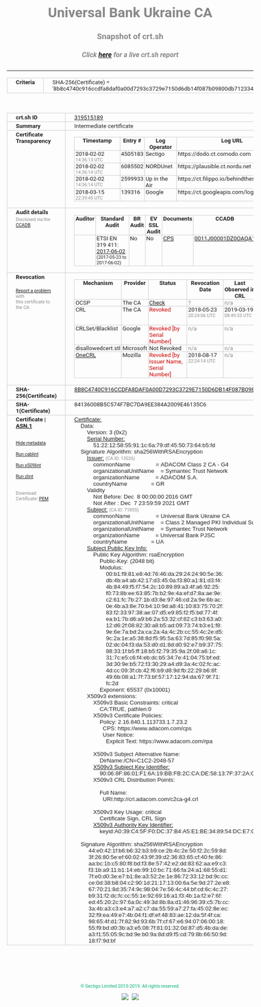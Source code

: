 # Universal Bank Ukraine CA
### Snapshot of crt.sh
##### Click [here](https://crt.sh/?q=8B8C4740C916CCDFA8DAF0A00D7293C3729E7150D6DB14F087B09800DB712334) for a live crt.sh report

---
<!DOCTYPE HTML PUBLIC "-//W3C//DTD HTML 4.0 Transitional//EN">
<HTML>
<HEAD>
  <META http-equiv="Content-Type" content="text/html; charset=UTF-8">
  <TITLE>crt.sh | 8b8c4740c916ccdfa8daf0a00d7293c3729e7150d6db14f087b09800db712334</TITLE>
  <META name="description" content="Free CT Log Certificate Search Tool from Sectigo (formerly Comodo CA)">
  <META name="keywords" content="crt.sh, CT, Certificate Transparency, Certificate Search, SSL Certificate, Sectigo, Comodo CA">
  <LINK href="//fonts.googleapis.com/css?family=Roboto+Mono|Roboto:400,400i,700,700i" rel="stylesheet">
  <STYLE type="text/css">
    a {
      white-space: nowrap;
    }
    body {
      color: #888888;
      font: 12pt Roboto, sans-serif;
      padding-top: 10px;
      text-align: center
    }
    form {
      margin: 0px
    }
    span {
      border-radius: 10px
    }
    span.heading {
      color: #888888;
      font: 12pt Roboto, sans-serif
    }
    span.title {
      background-color: #00B373;
      color: #FFFFFF;
      font: bold 18pt Roboto, sans-serif;
      padding: 0px 5px
    }
    span.text {
      color: #888888;
      font: 10pt Roboto, sans-serif
    }
    span.whiteongrey {
      background-color: #D9D9D6;
      color: #FFFFFF;
      font: bold 18pt Roboto, sans-serif;
      padding: 0px 5px
    }
    table {
      border-collapse: collapse;
      color: #222222;
      font: 10pt Roboto, sans-serif;
      margin-left: auto;
      margin-right: auto
    }
    table.options {
      border: none;
      margin-left: 10px
    }
    td, th {
      border: 1px solid #CCCCCC;
      padding: 0px 2px;
      text-align: left;
      vertical-align: top
    }
    td.outer, th.outer {
      border: 1px solid #CCCCCC;
      padding: 2px 20px;
      text-align: left
    }
    th.heading {
      color: #888888;
      font: bold italic 12pt Roboto, sans-serif;
      padding: 20px 0px 0px;
      text-align: center
    }
    th.options, td.options {
      border: none;
      vertical-align: middle
    }
    td.text {
      font: 10pt "Roboto Mono", sans-serif;
      padding: 2px 20px
    }
    td.heading {
      border: none;
      color: #888888;
      font: 12pt Roboto, sans-serif;
      padding-top: 20px;
      text-align: center
    }
    table.lint td, th {
      text-align: center
    }
    .button {
      background-color: #00B373;
      border-radius: 10px;
      color: #FFFFFF;
      font: bold 13pt Roboto, sans-serif
    }
    .copyright {
      font: 8pt Roboto, sans-serif;
      color: #00B373
    }
    .input {
      border: 1px solid #888888;
      font-weight: bold;
      text-align: center
    }
    .small {
      font: 8pt Roboto, sans-serif;
      color: #888888
    }
    .error {
      background-color: #FFDFDF;
      color: #CC0000;
      font-weight: bold
    }
    .fatal {
      background-color: #0000AA;
      color: #FFFFFF;
      font-weight: bold
    }
    .notice {
      background-color: #FFFFDF;
      color: #606000
    }
    .warning {
      background-color: #FFEFDF;
      color: #DF6000
    }
  </STYLE>
</HEAD>
<BODY>

<TABLE>
  <TR>
    <TH class="outer">Criteria</TH>
    <TD class="outer">SHA-256(Certificate) = '8b8c4740c916ccdfa8daf0a00d7293c3729e7150d6db14f087b09800db712334'</TD>
  </TR>
</TABLE>
<BR>
<TABLE>
  <TR>
    <TH class="outer">crt.sh ID</TH>
    <TD class="outer"><A href="?id=319515189">319515189</A></TD>
  </TR>
  <TR>
    <TH class="outer">Summary</TH>
    <TD class="outer">Intermediate certificate</TD>
  </TR>
  <TR>
    <TH class="outer">Certificate<BR>Transparency</TH>
    <TD class="outer">
<TABLE class="options" style="margin-left:0px">
  <TR>
    <TH>Timestamp</TH>
    <TH>Entry #</TH>
    <TH>Log Operator</TH>
    <TH>Log URL</TH>
  </TR>
  <TR>
    <TD>2018-02-02&nbsp; <FONT class="small">14:36:13 UTC</FONT></TD>
    <TD>4505183</TD>
    <TD>Sectigo</TD>
    <TD>https://dodo.ct.comodo.com</TD>
  </TR>
  <TR>
    <TD>2018-02-02&nbsp; <FONT class="small">14:36:14 UTC</FONT></TD>
    <TD>6085502</TD>
    <TD>NORDUnet</TD>
    <TD>https://plausible.ct.nordu.net</TD>
  </TR>
  <TR>
    <TD>2018-02-02&nbsp; <FONT class="small">14:36:14 UTC</FONT></TD>
    <TD>2599933</TD>
    <TD>Up in the Air</TD>
    <TD>https://ct.filippo.io/behindthesofa</TD>
  </TR>
  <TR>
    <TD>2018-03-15&nbsp; <FONT class="small">22:39:45 UTC</FONT></TD>
    <TD>139316</TD>
    <TD>Google</TD>
    <TD>https://ct.googleapis.com/logs/argon2021</TD>
  </TR>
</TABLE>
    </TD>
  </TR>
  <TR>
    <TH class="outer">Audit details<BR>
      <DIV class="small" style="padding-top:3px">Disclosed via the
        <A href="//ccadb-public.secure.force.com/mozilla/PublicAllIntermediateCerts" target="_blank">CCADB</A></DIV>
    </TH>
    <TD class="outer">
<TABLE class="options" style="margin-left:0px">
  <TR>
    <TH>Auditor</TH>
    <TH>Standard Audit</TH>
    <TH>BR Audit</TH>
    <TH>EV SSL Audit</TH>
    <TH>Documents</TH>
    <TH>CCADB</TH>
    <TH>Root Owner / Certificate</TH>
  </TR>
  <TR>
    <TD style="vertical-align:middle"></TD>
    <TD>ETSI EN 319 411:
      <A href="https://bug1435436.bmoattachments.org/attachment.cgi?id=8948020" target="_blank">2017-06-02</A>
      <BR><FONT style="font-size:8pt">(2017-05-23 to 2017-06-02)</FONT></TD>
    <TD>No    <TD>No    <TD>
      <A href="https://www.symantec.com/content/en/us/about/media/repository/stn-cp.pdf" target="blank">CPS</A>
    </TD>
    <TD><A href="//ccadb.force.com/0011J00001DZ0OAQA1" target="_blank">0011J00001DZ0OAQA1</A></TD>
    <TD><A href="/?id=68409">DigiCert</A></TD>
  </TR>
</TABLE>
    </TD>
  </TR>
  <TR>
    <TH class="outer">Revocation<BR><BR>
      <DIV class="small" style="padding-top:3px"><A href="?id=319515189&opt=problemreporting">Report a problem</A> with<BR>this certificate to the CA</DIV></TH>
    <TD class="outer">
      <TABLE class="options" style="margin-left:0px">
        <TR>
          <TH>Mechanism</TH>
          <TH>Provider</TH>
          <TH>Status</TH>
          <TH>Revocation Date</TH>
          <TH>Last Observed in CRL</TH>
          <TH>Last Checked <SPAN style="color:#CC0000;vertical-align:middle;font-size:70%;font-weight:normal">(Error)</SPAN></TH>
        </TR>
        <TR>
          <TD>OCSP</TD>
          <TD>The CA</TD>
          <TD><A href="?id=319515189&opt=ocsp">Check</A></TD>
          <TD><SPAN style="color:#888888">?</SPAN></TD>
          <TD><SPAN style="color:#888888">n/a</SPAN></TD>
          <TD><SPAN style="color:#888888">?</SPAN></TD>
        </TR>
        <TR>
          <TD>CRL</TD>
          <TD>The CA</TD>
          <TD><SPAN style="color:#CC0000">Revoked</SPAN></TD><TD>2018-05-23&nbsp; <FONT class="small">20:24:06 UTC</FONT></TD><TD>2019-03-19&nbsp; <FONT class="small">08:49:33 UTC</FONT></TD><TD>2019-12-04&nbsp; <FONT class="small">16:39:08 UTC</FONT></TD>
        </TR>
        <TR>
          <TD>CRLSet/Blacklist</TD>
          <TD>Google</TD>
          <TD><SPAN style="color:#CC0000">Revoked [by Serial Number]</SPAN></TD>
          <TD><SPAN style="color:#888888">n/a</SPAN></TD>
          <TD><SPAN style="color:#888888">n/a</SPAN></TD>
          <TD><SPAN style="color:#888888">n/a</SPAN></TD>
        </TR>
        <TR>
          <TD>disallowedcert.stl</TD>
          <TD>Microsoft</TD>
          <TD>Not Revoked</TD>
          <TD><SPAN style="color:#888888">n/a</SPAN></TD>
          <TD><SPAN style="color:#888888">n/a</SPAN></TD>
          <TD><SPAN style="color:#888888">n/a</SPAN></TD>
        </TR>
        <TR>
          <TD><A href="/mozilla-onecrl" target="_blank">OneCRL</A></TD>
          <TD>Mozilla</TD>
          <TD><SPAN style="color:#CC0000">Revoked [by Issuer Name, Serial Number]</SPAN></TD><TD>2018-08-17&nbsp; <FONT class="small">22:24:14 UTC</FONT></TD>
          <TD><SPAN style="color:#888888">n/a</SPAN></TD>
          <TD><SPAN style="color:#888888">n/a</SPAN></TD>
        </TR>
      </TABLE>
    </TD>
  </TR>
  <TR>
    <TH class="outer">SHA-256(Certificate)</TH>
    <TD class="outer"><A href="//censys.io/certificates/8b8c4740c916ccdfa8daf0a00d7293c3729e7150d6db14f087b09800db712334">8B8C4740C916CCDFA8DAF0A00D7293C3729E7150D6DB14F087B09800DB712334</A></TD>
  </TR>
  <TR>
    <TH class="outer">SHA-1(Certificate)</TH>
    <TD class="outer">84136008B5C574F7BC7DA9EE384A2009E46135C6</TD>
  </TR>
  <TR>
    <TH class="outer">Certificate | <A href="?asn1=319515189">ASN.1</A>
      <SPAN class="small"><BR>
      <BR><BR><A href="?id=319515189&opt=nometadata">Hide metadata</A>
      <BR><BR><A href="?id=319515189&opt=cablint">Run cablint</A>
      <BR><BR><A href="?id=319515189&opt=x509lint">Run x509lint</A>
      <BR><BR><A href="?id=319515189&opt=zlint">Run zlint</A>
      <BR><BR><BR>Download Certificate: <A href="?d=319515189">PEM</A>
      </SPAN>
    </TH>
    <TD class="text"><A href="?d=319515189">Certificate:</A><BR>&nbsp;&nbsp;&nbsp;&nbsp;Data:<BR>&nbsp;&nbsp;&nbsp;&nbsp;&nbsp;&nbsp;&nbsp;&nbsp;Version:&nbsp;3&nbsp;(0x2)<BR>&nbsp;&nbsp;&nbsp;&nbsp;&nbsp;&nbsp;&nbsp;&nbsp;<A href="?serial=5122125855911c6a79df45507364b5fd">Serial&nbsp;Number:</A><BR>&nbsp;&nbsp;&nbsp;&nbsp;&nbsp;&nbsp;&nbsp;&nbsp;&nbsp;&nbsp;&nbsp;&nbsp;51:22:12:58:55:91:1c:6a:79:df:45:50:73:64:b5:fd<BR>&nbsp;&nbsp;&nbsp;&nbsp;Signature&nbsp;Algorithm:&nbsp;sha256WithRSAEncryption<BR>&nbsp;&nbsp;&nbsp;&nbsp;&nbsp;&nbsp;&nbsp;&nbsp;<A href="?caid=13026">Issuer:</A> <SPAN class="small">(CA ID: 13026)</SPAN><BR>&nbsp;&nbsp;&nbsp;&nbsp;&nbsp;&nbsp;&nbsp;&nbsp;&nbsp;&nbsp;&nbsp;&nbsp;commonName&nbsp;&nbsp;&nbsp;&nbsp;&nbsp;&nbsp;&nbsp;&nbsp;&nbsp;&nbsp;&nbsp;&nbsp;&nbsp;&nbsp;&nbsp;&nbsp;=&nbsp;ADACOM&nbsp;Class&nbsp;2&nbsp;CA&nbsp;-&nbsp;G4<BR>&nbsp;&nbsp;&nbsp;&nbsp;&nbsp;&nbsp;&nbsp;&nbsp;&nbsp;&nbsp;&nbsp;&nbsp;organizationalUnitName&nbsp;&nbsp;&nbsp;&nbsp;=&nbsp;Symantec&nbsp;Trust&nbsp;Network<BR>&nbsp;&nbsp;&nbsp;&nbsp;&nbsp;&nbsp;&nbsp;&nbsp;&nbsp;&nbsp;&nbsp;&nbsp;organizationName&nbsp;&nbsp;&nbsp;&nbsp;&nbsp;&nbsp;&nbsp;&nbsp;&nbsp;&nbsp;=&nbsp;ADACOM&nbsp;S.A.<BR>&nbsp;&nbsp;&nbsp;&nbsp;&nbsp;&nbsp;&nbsp;&nbsp;&nbsp;&nbsp;&nbsp;&nbsp;countryName&nbsp;&nbsp;&nbsp;&nbsp;&nbsp;&nbsp;&nbsp;&nbsp;&nbsp;&nbsp;&nbsp;&nbsp;&nbsp;&nbsp;&nbsp;=&nbsp;GR<BR>&nbsp;&nbsp;&nbsp;&nbsp;&nbsp;&nbsp;&nbsp;&nbsp;Validity<BR>&nbsp;&nbsp;&nbsp;&nbsp;&nbsp;&nbsp;&nbsp;&nbsp;&nbsp;&nbsp;&nbsp;&nbsp;Not&nbsp;Before:&nbsp;Dec&nbsp;&nbsp;8&nbsp;00:00:00&nbsp;2016&nbsp;GMT<BR>&nbsp;&nbsp;&nbsp;&nbsp;&nbsp;&nbsp;&nbsp;&nbsp;&nbsp;&nbsp;&nbsp;&nbsp;Not&nbsp;After&nbsp;:&nbsp;Dec&nbsp;&nbsp;7&nbsp;23:59:59&nbsp;2021&nbsp;GMT<BR>&nbsp;&nbsp;&nbsp;&nbsp;&nbsp;&nbsp;&nbsp;&nbsp;<A href="?caid=71855">Subject:</A> <SPAN class="small">(CA ID: 71855)</SPAN><BR>&nbsp;&nbsp;&nbsp;&nbsp;&nbsp;&nbsp;&nbsp;&nbsp;&nbsp;&nbsp;&nbsp;&nbsp;commonName&nbsp;&nbsp;&nbsp;&nbsp;&nbsp;&nbsp;&nbsp;&nbsp;&nbsp;&nbsp;&nbsp;&nbsp;&nbsp;&nbsp;&nbsp;&nbsp;=&nbsp;Universal&nbsp;Bank&nbsp;Ukraine&nbsp;CA<BR>&nbsp;&nbsp;&nbsp;&nbsp;&nbsp;&nbsp;&nbsp;&nbsp;&nbsp;&nbsp;&nbsp;&nbsp;organizationalUnitName&nbsp;&nbsp;&nbsp;&nbsp;=&nbsp;Class&nbsp;2&nbsp;Managed&nbsp;PKI&nbsp;Individual&nbsp;Subscriber&nbsp;CA<BR>&nbsp;&nbsp;&nbsp;&nbsp;&nbsp;&nbsp;&nbsp;&nbsp;&nbsp;&nbsp;&nbsp;&nbsp;organizationalUnitName&nbsp;&nbsp;&nbsp;&nbsp;=&nbsp;Symantec&nbsp;Trust&nbsp;Network<BR>&nbsp;&nbsp;&nbsp;&nbsp;&nbsp;&nbsp;&nbsp;&nbsp;&nbsp;&nbsp;&nbsp;&nbsp;organizationName&nbsp;&nbsp;&nbsp;&nbsp;&nbsp;&nbsp;&nbsp;&nbsp;&nbsp;&nbsp;=&nbsp;Universal&nbsp;Bank&nbsp;PJSC<BR>&nbsp;&nbsp;&nbsp;&nbsp;&nbsp;&nbsp;&nbsp;&nbsp;&nbsp;&nbsp;&nbsp;&nbsp;countryName&nbsp;&nbsp;&nbsp;&nbsp;&nbsp;&nbsp;&nbsp;&nbsp;&nbsp;&nbsp;&nbsp;&nbsp;&nbsp;&nbsp;&nbsp;=&nbsp;UA<BR>&nbsp;&nbsp;&nbsp;&nbsp;&nbsp;&nbsp;&nbsp;&nbsp;<A href="?spkisha256=3c64fb9d22a91bf43a53d197506158056c0e79ebc97353de0f1e75b46d6a36bd">Subject&nbsp;Public&nbsp;Key&nbsp;Info:</A><BR>&nbsp;&nbsp;&nbsp;&nbsp;&nbsp;&nbsp;&nbsp;&nbsp;&nbsp;&nbsp;&nbsp;&nbsp;Public&nbsp;Key&nbsp;Algorithm:&nbsp;rsaEncryption<BR>&nbsp;&nbsp;&nbsp;&nbsp;&nbsp;&nbsp;&nbsp;&nbsp;&nbsp;&nbsp;&nbsp;&nbsp;&nbsp;&nbsp;&nbsp;&nbsp;Public-Key:&nbsp;(2048&nbsp;bit)<BR>&nbsp;&nbsp;&nbsp;&nbsp;&nbsp;&nbsp;&nbsp;&nbsp;&nbsp;&nbsp;&nbsp;&nbsp;&nbsp;&nbsp;&nbsp;&nbsp;Modulus:<BR>&nbsp;&nbsp;&nbsp;&nbsp;&nbsp;&nbsp;&nbsp;&nbsp;&nbsp;&nbsp;&nbsp;&nbsp;&nbsp;&nbsp;&nbsp;&nbsp;&nbsp;&nbsp;&nbsp;&nbsp;00:b1:f9:81:e8:4d:76:46:da:29:24:24:90:5e:36:<BR>&nbsp;&nbsp;&nbsp;&nbsp;&nbsp;&nbsp;&nbsp;&nbsp;&nbsp;&nbsp;&nbsp;&nbsp;&nbsp;&nbsp;&nbsp;&nbsp;&nbsp;&nbsp;&nbsp;&nbsp;db:4b:a4:ab:42:17:d3:45:0a:f3:80:a1:81:d3:f4:<BR>&nbsp;&nbsp;&nbsp;&nbsp;&nbsp;&nbsp;&nbsp;&nbsp;&nbsp;&nbsp;&nbsp;&nbsp;&nbsp;&nbsp;&nbsp;&nbsp;&nbsp;&nbsp;&nbsp;&nbsp;4b:84:49:f5:f7:54:2c:10:89:89:a3:4f:a6:92:25:<BR>&nbsp;&nbsp;&nbsp;&nbsp;&nbsp;&nbsp;&nbsp;&nbsp;&nbsp;&nbsp;&nbsp;&nbsp;&nbsp;&nbsp;&nbsp;&nbsp;&nbsp;&nbsp;&nbsp;&nbsp;f0:73:8b:ee:63:85:7b:b2:9e:4a:ef:d7:8a:ae:9e:<BR>&nbsp;&nbsp;&nbsp;&nbsp;&nbsp;&nbsp;&nbsp;&nbsp;&nbsp;&nbsp;&nbsp;&nbsp;&nbsp;&nbsp;&nbsp;&nbsp;&nbsp;&nbsp;&nbsp;&nbsp;c2:61:fc:7b:27:1b:d3:8e:97:46:cd:2a:9e:6b:ac:<BR>&nbsp;&nbsp;&nbsp;&nbsp;&nbsp;&nbsp;&nbsp;&nbsp;&nbsp;&nbsp;&nbsp;&nbsp;&nbsp;&nbsp;&nbsp;&nbsp;&nbsp;&nbsp;&nbsp;&nbsp;0e:4b:a3:8e:70:b4:10:9d:a8:41:10:83:75:70:2f:<BR>&nbsp;&nbsp;&nbsp;&nbsp;&nbsp;&nbsp;&nbsp;&nbsp;&nbsp;&nbsp;&nbsp;&nbsp;&nbsp;&nbsp;&nbsp;&nbsp;&nbsp;&nbsp;&nbsp;&nbsp;83:f2:33:97:38:ae:07:d5:e9:85:f2:f5:bd:77:4f:<BR>&nbsp;&nbsp;&nbsp;&nbsp;&nbsp;&nbsp;&nbsp;&nbsp;&nbsp;&nbsp;&nbsp;&nbsp;&nbsp;&nbsp;&nbsp;&nbsp;&nbsp;&nbsp;&nbsp;&nbsp;ea:b1:7b:d6:a9:b6:2a:53:32:cf:82:c3:b3:63:a0:<BR>&nbsp;&nbsp;&nbsp;&nbsp;&nbsp;&nbsp;&nbsp;&nbsp;&nbsp;&nbsp;&nbsp;&nbsp;&nbsp;&nbsp;&nbsp;&nbsp;&nbsp;&nbsp;&nbsp;&nbsp;12:d6:2f:08:82:30:a8:b5:ad:09:73:74:b3:e1:f8:<BR>&nbsp;&nbsp;&nbsp;&nbsp;&nbsp;&nbsp;&nbsp;&nbsp;&nbsp;&nbsp;&nbsp;&nbsp;&nbsp;&nbsp;&nbsp;&nbsp;&nbsp;&nbsp;&nbsp;&nbsp;9e:6e:7a:bd:2a:ca:2a:4a:4c:2b:cc:55:4c:2e:d5:<BR>&nbsp;&nbsp;&nbsp;&nbsp;&nbsp;&nbsp;&nbsp;&nbsp;&nbsp;&nbsp;&nbsp;&nbsp;&nbsp;&nbsp;&nbsp;&nbsp;&nbsp;&nbsp;&nbsp;&nbsp;9c:2a:1e:a5:38:8d:f5:95:5a:63:7d:85:f0:98:5a:<BR>&nbsp;&nbsp;&nbsp;&nbsp;&nbsp;&nbsp;&nbsp;&nbsp;&nbsp;&nbsp;&nbsp;&nbsp;&nbsp;&nbsp;&nbsp;&nbsp;&nbsp;&nbsp;&nbsp;&nbsp;02:dc:04:f3:da:53:d0:d1:8d:d0:92:e7:b9:37:75:<BR>&nbsp;&nbsp;&nbsp;&nbsp;&nbsp;&nbsp;&nbsp;&nbsp;&nbsp;&nbsp;&nbsp;&nbsp;&nbsp;&nbsp;&nbsp;&nbsp;&nbsp;&nbsp;&nbsp;&nbsp;88:33:1f:b5:ff:18:b5:f2:79:35:9a:2f:08:a6:1c:<BR>&nbsp;&nbsp;&nbsp;&nbsp;&nbsp;&nbsp;&nbsp;&nbsp;&nbsp;&nbsp;&nbsp;&nbsp;&nbsp;&nbsp;&nbsp;&nbsp;&nbsp;&nbsp;&nbsp;&nbsp;31:7c:e5:c6:f4:eb:dc:b5:34:7e:41:04:75:bf:ed:<BR>&nbsp;&nbsp;&nbsp;&nbsp;&nbsp;&nbsp;&nbsp;&nbsp;&nbsp;&nbsp;&nbsp;&nbsp;&nbsp;&nbsp;&nbsp;&nbsp;&nbsp;&nbsp;&nbsp;&nbsp;3d:30:9e:b5:72:f3:30:29:a4:d9:3a:4c:02:fc:ac:<BR>&nbsp;&nbsp;&nbsp;&nbsp;&nbsp;&nbsp;&nbsp;&nbsp;&nbsp;&nbsp;&nbsp;&nbsp;&nbsp;&nbsp;&nbsp;&nbsp;&nbsp;&nbsp;&nbsp;&nbsp;4d:cc:09:3f:cb:42:f6:b9:d8:9d:fb:22:29:b6:8f:<BR>&nbsp;&nbsp;&nbsp;&nbsp;&nbsp;&nbsp;&nbsp;&nbsp;&nbsp;&nbsp;&nbsp;&nbsp;&nbsp;&nbsp;&nbsp;&nbsp;&nbsp;&nbsp;&nbsp;&nbsp;49:6b:08:a1:7f:73:bf:57:17:12:94:da:67:9f:71:<BR>&nbsp;&nbsp;&nbsp;&nbsp;&nbsp;&nbsp;&nbsp;&nbsp;&nbsp;&nbsp;&nbsp;&nbsp;&nbsp;&nbsp;&nbsp;&nbsp;&nbsp;&nbsp;&nbsp;&nbsp;fc:2d<BR>&nbsp;&nbsp;&nbsp;&nbsp;&nbsp;&nbsp;&nbsp;&nbsp;&nbsp;&nbsp;&nbsp;&nbsp;&nbsp;&nbsp;&nbsp;&nbsp;Exponent:&nbsp;65537&nbsp;(0x10001)<BR>&nbsp;&nbsp;&nbsp;&nbsp;&nbsp;&nbsp;&nbsp;&nbsp;X509v3&nbsp;extensions:<BR>&nbsp;&nbsp;&nbsp;&nbsp;&nbsp;&nbsp;&nbsp;&nbsp;&nbsp;&nbsp;&nbsp;&nbsp;X509v3&nbsp;Basic&nbsp;Constraints:&nbsp;critical<BR>&nbsp;&nbsp;&nbsp;&nbsp;&nbsp;&nbsp;&nbsp;&nbsp;&nbsp;&nbsp;&nbsp;&nbsp;&nbsp;&nbsp;&nbsp;&nbsp;CA:TRUE,&nbsp;pathlen:0<BR>&nbsp;&nbsp;&nbsp;&nbsp;&nbsp;&nbsp;&nbsp;&nbsp;&nbsp;&nbsp;&nbsp;&nbsp;X509v3&nbsp;Certificate&nbsp;Policies:&nbsp;<BR>&nbsp;&nbsp;&nbsp;&nbsp;&nbsp;&nbsp;&nbsp;&nbsp;&nbsp;&nbsp;&nbsp;&nbsp;&nbsp;&nbsp;&nbsp;&nbsp;Policy:&nbsp;2.16.840.1.113733.1.7.23.2<BR>&nbsp;&nbsp;&nbsp;&nbsp;&nbsp;&nbsp;&nbsp;&nbsp;&nbsp;&nbsp;&nbsp;&nbsp;&nbsp;&nbsp;&nbsp;&nbsp;&nbsp;&nbsp;CPS:&nbsp;https://www.adacom.com/cps<BR>&nbsp;&nbsp;&nbsp;&nbsp;&nbsp;&nbsp;&nbsp;&nbsp;&nbsp;&nbsp;&nbsp;&nbsp;&nbsp;&nbsp;&nbsp;&nbsp;&nbsp;&nbsp;User&nbsp;Notice:<BR>&nbsp;&nbsp;&nbsp;&nbsp;&nbsp;&nbsp;&nbsp;&nbsp;&nbsp;&nbsp;&nbsp;&nbsp;&nbsp;&nbsp;&nbsp;&nbsp;&nbsp;&nbsp;&nbsp;&nbsp;Explicit&nbsp;Text:&nbsp;https://www.adacom.com/rpa<BR><BR>&nbsp;&nbsp;&nbsp;&nbsp;&nbsp;&nbsp;&nbsp;&nbsp;&nbsp;&nbsp;&nbsp;&nbsp;X509v3&nbsp;Subject&nbsp;Alternative&nbsp;Name:&nbsp;<BR>&nbsp;&nbsp;&nbsp;&nbsp;&nbsp;&nbsp;&nbsp;&nbsp;&nbsp;&nbsp;&nbsp;&nbsp;&nbsp;&nbsp;&nbsp;&nbsp;DirName:/CN=C1C2-2048-57<BR>&nbsp;&nbsp;&nbsp;&nbsp;&nbsp;&nbsp;&nbsp;&nbsp;&nbsp;&nbsp;&nbsp;&nbsp;<A href="?ski=90068f8601f16a19bbfb2ccade58137f372ac41f">X509v3&nbsp;Subject&nbsp;Key&nbsp;Identifier:</A><BR>&nbsp;&nbsp;&nbsp;&nbsp;&nbsp;&nbsp;&nbsp;&nbsp;&nbsp;&nbsp;&nbsp;&nbsp;&nbsp;&nbsp;&nbsp;&nbsp;90:06:8F:86:01:F1:6A:19:BB:FB:2C:CA:DE:58:13:7F:37:2A:C4:1F<BR>&nbsp;&nbsp;&nbsp;&nbsp;&nbsp;&nbsp;&nbsp;&nbsp;&nbsp;&nbsp;&nbsp;&nbsp;X509v3&nbsp;CRL&nbsp;Distribution&nbsp;Points:&nbsp;<BR><BR>&nbsp;&nbsp;&nbsp;&nbsp;&nbsp;&nbsp;&nbsp;&nbsp;&nbsp;&nbsp;&nbsp;&nbsp;&nbsp;&nbsp;&nbsp;&nbsp;Full&nbsp;Name:<BR>&nbsp;&nbsp;&nbsp;&nbsp;&nbsp;&nbsp;&nbsp;&nbsp;&nbsp;&nbsp;&nbsp;&nbsp;&nbsp;&nbsp;&nbsp;&nbsp;&nbsp;&nbsp;URI:http://crl.adacom.com/c2ca-g4.crl<BR><BR>&nbsp;&nbsp;&nbsp;&nbsp;&nbsp;&nbsp;&nbsp;&nbsp;&nbsp;&nbsp;&nbsp;&nbsp;X509v3&nbsp;Key&nbsp;Usage:&nbsp;critical<BR>&nbsp;&nbsp;&nbsp;&nbsp;&nbsp;&nbsp;&nbsp;&nbsp;&nbsp;&nbsp;&nbsp;&nbsp;&nbsp;&nbsp;&nbsp;&nbsp;Certificate&nbsp;Sign,&nbsp;CRL&nbsp;Sign<BR>&nbsp;&nbsp;&nbsp;&nbsp;&nbsp;&nbsp;&nbsp;&nbsp;&nbsp;&nbsp;&nbsp;&nbsp;<A href="?ski=a039c45ff0dc37b4a5e1be348954dce7cc6da33d">X509v3&nbsp;Authority&nbsp;Key&nbsp;Identifier:</A><BR>&nbsp;&nbsp;&nbsp;&nbsp;&nbsp;&nbsp;&nbsp;&nbsp;&nbsp;&nbsp;&nbsp;&nbsp;&nbsp;&nbsp;&nbsp;&nbsp;keyid:A0:39:C4:5F:F0:DC:37:B4:A5:E1:BE:34:89:54:DC:E7:CC:6D:A3:3D<BR><BR>&nbsp;&nbsp;&nbsp;&nbsp;Signature&nbsp;Algorithm:&nbsp;sha256WithRSAEncryption<BR>&nbsp;&nbsp;&nbsp;&nbsp;&nbsp;&nbsp;&nbsp;&nbsp;&nbsp;44:e0:42:1f:b6:b6:32:b3:b9:ce:2b:4c:2e:50:f2:2c:59:8d:<BR>&nbsp;&nbsp;&nbsp;&nbsp;&nbsp;&nbsp;&nbsp;&nbsp;&nbsp;3f:26:80:5e:ef:60:02:43:9f:39:d2:36:83:65:cf:40:fe:86:<BR>&nbsp;&nbsp;&nbsp;&nbsp;&nbsp;&nbsp;&nbsp;&nbsp;&nbsp;aa:bc:1b:c5:80:f8:bd:f3:8e:57:42:e2:dd:83:62:aa:e9:c3:<BR>&nbsp;&nbsp;&nbsp;&nbsp;&nbsp;&nbsp;&nbsp;&nbsp;&nbsp;f3:1b:a9:11:b1:14:eb:99:10:bc:71:66:fa:24:a1:68:55:d1:<BR>&nbsp;&nbsp;&nbsp;&nbsp;&nbsp;&nbsp;&nbsp;&nbsp;&nbsp;7f:e0:d0:3e:e7:b1:8e:a3:52:2e:1e:86:72:33:12:bd:9c:cc:<BR>&nbsp;&nbsp;&nbsp;&nbsp;&nbsp;&nbsp;&nbsp;&nbsp;&nbsp;ce:0d:38:b8:04:c2:90:1d:21:17:13:00:6a:5e:9d:27:2e:e8:<BR>&nbsp;&nbsp;&nbsp;&nbsp;&nbsp;&nbsp;&nbsp;&nbsp;&nbsp;67:70:21:8d:35:74:9c:98:04:7e:56:4c:44:bf:cd:6c:4c:27:<BR>&nbsp;&nbsp;&nbsp;&nbsp;&nbsp;&nbsp;&nbsp;&nbsp;&nbsp;b9:31:f2:dc:fc:cc:55:1e:92:69:16:a1:f3:4b:1a:f2:e7:6f:<BR>&nbsp;&nbsp;&nbsp;&nbsp;&nbsp;&nbsp;&nbsp;&nbsp;&nbsp;ed:45:20:2c:97:6a:0c:49:3d:8b:8a:d1:46:96:39:c5:7b:cc:<BR>&nbsp;&nbsp;&nbsp;&nbsp;&nbsp;&nbsp;&nbsp;&nbsp;&nbsp;3a:4b:a3:c3:e4:a7:a2:c7:da:55:59:a7:27:fa:45:02:8e:ec:<BR>&nbsp;&nbsp;&nbsp;&nbsp;&nbsp;&nbsp;&nbsp;&nbsp;&nbsp;32:f9:ea:49:e7:4b:04:f1:df:ef:48:83:ae:12:da:5f:4f:ca:<BR>&nbsp;&nbsp;&nbsp;&nbsp;&nbsp;&nbsp;&nbsp;&nbsp;&nbsp;98:65:4f:d1:7f:82:9d:93:6b:7f:cf:67:e6:94:07:06:00:18:<BR>&nbsp;&nbsp;&nbsp;&nbsp;&nbsp;&nbsp;&nbsp;&nbsp;&nbsp;55:f9:bd:d0:3b:a3:e5:08:7f:81:01:32:0d:87:d5:4b:da:de:<BR>&nbsp;&nbsp;&nbsp;&nbsp;&nbsp;&nbsp;&nbsp;&nbsp;&nbsp;a3:f1:55:05:9c:bd:9e:b0:9a:8d:d9:f5:cd:79:8b:66:50:9d:<BR>&nbsp;&nbsp;&nbsp;&nbsp;&nbsp;&nbsp;&nbsp;&nbsp;&nbsp;18:f7:9d:bf<BR>    </TD>
  </TR>
</TABLE>

  <BR><BR><BR>

  <P class="copyright">&copy; Sectigo Limited 2015-2019. All rights reserved.</P>
  <DIV>
    <A href="https://sectigo.com/"><IMG src="/sectigo_s.png"></A>
    &nbsp;<A href="https://github.com/crtsh"><IMG src="/GitHub-Mark-32px.png"></A>
  </DIV>
</BODY>
</HTML>
